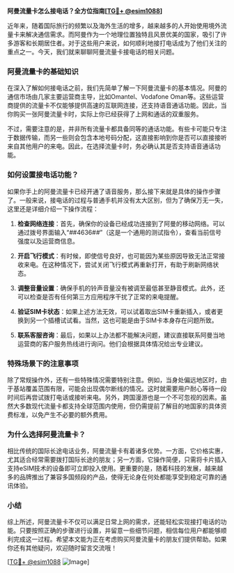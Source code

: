 **阿曼流量卡怎么接电话？全方位指南[[TG💪+ @esim1088](https://t.me/s/esim1088)]**

近年来，随着国际旅行的频繁以及海外生活的增多，越来越多的人开始使用境外流量卡来解决通信需求。而阿曼作为一个地理位置独特且风景优美的国家，吸引了许多游客和长期居住者。对于这些用户来说，如何顺利地接打电话成为了他们关注的重点之一。今天，我们就来聊聊阿曼流量卡接电话的相关问题。

### 阿曼流量卡的基础知识

在深入了解如何接电话之前，我们先简单了解一下阿曼流量卡的基本情况。阿曼的通信市场由几家主要运营商主导，比如Omantel、Vodafone Oman等。这些运营商提供的流量卡不仅能够提供高速的互联网连接，还支持语音通话功能。因此，当你购买一张阿曼流量卡时，实际上你已经获得了上网和通话的双重服务。

不过，需要注意的是，并非所有流量卡都具备同等的通话功能。有些卡可能只专注于数据传输，而另一些则会包含本地号码分配，这直接影响到你是否可以直接接听来自其他用户的来电。因此，在选择流量卡时，务必确认其是否支持语音通话功能。

### 如何设置接电话功能？

如果你手上的阿曼流量卡已经开通了语音服务，那么接下来就是具体的操作步骤了。一般来说，接电话的过程与普通手机并没有太大区别，但为了确保万无一失，这里还是详细介绍一下操作流程：

1. **检查网络连接**：首先，确保你的设备已经成功连接到了阿曼的移动网络。可以通过拨号界面输入“*#*#4636#*#*”（这是一个通用的测试指令），查看当前信号强度以及运营商信息。
   
2. **开启飞行模式**：有时候，即使信号良好，也可能因为某些原因导致无法正常接收来电。在这种情况下，尝试关闭飞行模式再重新打开，有助于刷新网络状态。

3. **调整音量设置**：确保手机的铃声音量没有被调至最低甚至静音模式。此外，还可以检查是否有任何第三方应用程序干扰了正常的来电提醒。

4. **验证SIM卡状态**：如果上述方法无效，可以试着取出SIM卡重新插入，或者更换到另一个插槽试试看。当然，这也可能是由于SIM卡本身存在问题所致。

5. **联系客服咨询**：最后，如果以上办法都不能解决问题，建议直接联系阿曼当地运营商的客户服务热线进行询问。他们会根据具体情况给出专业建议。

### 特殊场景下的注意事项

除了常规操作外，还有一些特殊情况需要特别注意。例如，当身处偏远地区时，由于基站覆盖范围有限，可能会出现偶尔断线的情况。这时就需要用户耐心等待一段时间后再尝试拨打电话或接听来电。另外，跨国漫游也是一个不可忽视的因素。虽然大多数现代流量卡都支持全球范围内使用，但仍需提前了解目的地国家的具体资费标准，以免产生不必要的额外费用。

### 为什么选择阿曼流量卡？

相比传统的国际长途电话业务，阿曼流量卡有着诸多优势。一方面，它价格实惠，尤其适合经常需要拨打国际长途的朋友；另一方面，它操作简便，只需将卡片插入支持eSIM技术的设备即可立即投入使用。更重要的是，随着科技的发展，越来越多的品牌推出了兼容多国频段的产品，使得无论身在何处都能享受到稳定可靠的通讯体验。

### 小结

综上所述，阿曼流量卡不仅可以满足日常上网的需求，还能轻松实现接打电话的功能。只要按照正确的步骤进行设置，并留意一些细节问题，相信每位用户都能够顺利完成这一过程。希望本文能为正在考虑购买阿曼流量卡的朋友们提供帮助。如果你还有其他疑问，欢迎随时留言交流哦！

[[TG💪+ @esim1088](https://t.me/s/esim1088) ![Image](https://i.postimg.cc/4NQfJmqS/Snipaste-2025-05-13-00-14-12.png)]